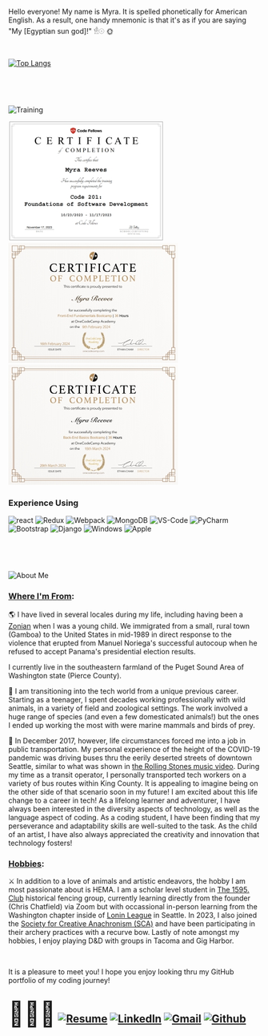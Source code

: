 <!--
**MyraReeves/MyraReeves** is a ✨ _special_ ✨ repository because its `README.md` (this file) appears on your GitHub profile.

Here are some ideas to get you started:

- 🔭 I’m currently working on ...
- 🌱 I’m currently learning ...
- 👯 I’m looking to collaborate on ...
- 🤔 I’m looking for help with ...
- 💬 Ask me about ...
- 📫 How to reach me: ...
- 😄 Pronouns: ...
- ⚡ Fun fact: ...
-->

Hello everyone! My name is Myra.  It is spelled phonetically for American English.  As a result, one handy mnemonic is that it's as if you are saying "My [Egyptian sun god]!" 𓁛𓇳 🌞

<br>

[![Top Langs](https://github-readme-stats.vercel.app/api/top-langs/?username=MyraReeves&Layout=compact&exclude_repo=TechAcademy_Notes)](https://github.com/MyraReeves/github-readme-stats)

<br>

&nbsp;

![Training](https://img.shields.io/badge/........................................................&nbsp;_Training_&nbsp;........................................................-800080?style=for-the-badge&logoColor=white)

![Code Fellows certificate](Cert_CF2.jpg) ![OneCodeCamp frontend certificate](Cert_OCC_Front.jpg) ![OneCodeCamp backend certificate](Cert_OCC-Back.jpg)

### Experience Using

![react](https://img.shields.io/badge/React-f5deb3?style=for-the-badge&logo=react&logoColor=0a7e8c)
 ![Redux](https://img.shields.io/badge/Redux-fff0f5?style=for-the-badge&logo=Redux&logoColor=764ABC)
 ![Webpack](https://img.shields.io/badge/Webpack-8DD6F9?style=for-the-badge&logo=Webpack&logoColor=0047ab)
 ![MongoDB](https://img.shields.io/badge/MongoDB-644117?style=for-the-badge&logo=MongoDB&logoColor=#47A248)
 ![VS-Code](https://img.shields.io/badge/VS_Code-004f98?style=for-the-badge&logo=Visual-Studio-Code&logoColor=white)
  ![PyCharm](https://img.shields.io/badge/PyCharm-000000?style=for-the-badge&logo=PyCharm&logoColor=white)
 ![Bootstrap](https://img.shields.io/badge/Bootstrap-69359c?style=for-the-badge&logo=Bootstrap&logoColor=white)
 ![Django](https://img.shields.io/badge/Django-006b3c?style=for-the-badge&logo=Django&logoColor=white)
  ![Windows](https://img.shields.io/badge/Windows_11-0078D6?style=for-the-badge&logo=windows&logoColor=white)
  ![Apple](https://img.shields.io/badge/MacBook_Pro-c0c0c0?style=for-the-badge&logo=apple&logoColor=000000)

<br>

&nbsp;

![About Me](https://img.shields.io/badge/........................................................&nbsp;_About_Me_&nbsp;........................................................-800080?style=for-the-badge&logoColor=white)

### **<ins>Where I'm From</ins>:**

🌎 I have lived in several locales during my life, including having been a [Zonian](https://www.relofirm.com/blog/what-is-a-zonian-navigating-the-cultural-crossroads-of-the-canal-zone/) when I was a young child.  We immigrated from a small, rural town (Gamboa) to the United States in mid-1989 in direct response to the violence that erupted from Manuel Noriega's successful autocoup when he refused to accept Panama's presidential election results.

I currently live in the southeastern farmland of the Puget Sound Area of Washington state (Pierce County).

🐾 I am transitioning into the tech world from a unique previous career.  Starting as a teenager, I spent decades working professionally with wild animals, in a variety of field and zoological settings.  The work involved a huge range of species (and even a few domesticated animals!) but the ones I ended up working the most with were marine mammals and birds of prey.

🚌 In December 2017, however, life circumstances forced me into a job in public transportation. My personal experience of the height of the COVID-19 pandemic was driving buses thru the eerily deserted streets of downtown Seattle, similar to what was shown in [the Rolling Stones music video](https://www.youtube.com/watch?v=LNNPNweSbp8). During my time as a transit operator, I personally transported tech workers on a variety of bus routes within King County.  It is appealing to imagine being on the other side of that scenario soon in my future!  I am excited about this life change to a career in tech!  As a lifelong learner and adventurer, I have always been interested in the diversity aspects of technology, as well as the language aspect of coding.  As a coding student, I have been finding that my perseverance and adaptability skills are well-suited to the task.  As the child of an artist, I have also always appreciated the creativity and innovation that technology fosters!

### **<ins>Hobbies</ins>:**

⚔️  In addition to a love of animals and artistic endeavors, the hobby I am most passionate about is HEMA.  I am a scholar level student in [The 1595. Club](https://www.the1595club.com/) historical fencing group, currently learning directly from the founder (Chris Chatfield) via Zoom but with occassional in-person learning from the Washington chapter inside of [Lonin League](https://www.lonin.org/) in Seattle.  In 2023, I also joined the [Society for Creative Anachronism (SCA)](https://www.sca.org/new-to-the-sca/) and have been participating in their archery practices with a recurve bow. Lastly of note amongst my hobbies, I enjoy playing D&D with groups in Tacoma and Gig Harbor.

<br>

It is a pleasure to meet you!  I hope you enjoy looking thru my GitHub portfolio of my coding journey!

## <font size="50">👩🏼‍💻</font>    [![Resume](https://img.shields.io/badge/Resume-8b008b?style=for-the-badge&logo=read-the-docs&logoColor=white)](https://docs.google.com/document/d/10mU8tV7r_pBGccTjOUyGSsX2hK0ZcfM98_w-D0Nxsq8/edit?usp=sharing)       [![LinkedIn](https://img.shields.io/badge/Linked_In-0077B5?style=for-the-badge&logo=LinkedIn&logoColor=white)](https://www.linkedin.com/in/myra-reeves/)      [![Gmail](https://img.shields.io/badge/Gmail-BB001B?style=for-the-badge&logo=Gmail&logoColor=white)](mailto:4myrareeves@gmail.com)      [![Github](https://img.shields.io/badge/GitHub-000000?style=for-the-badge&logo=GitHub&logoColor=white)](https://github.com/MyraReeves)
